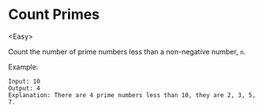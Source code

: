 # Count Primes

\<Easy>

Count the number of prime numbers less than a non-negative number, `n`.

Example:

```
Input: 10
Output: 4
Explanation: There are 4 prime numbers less than 10, they are 2, 3, 5, 7.
```
